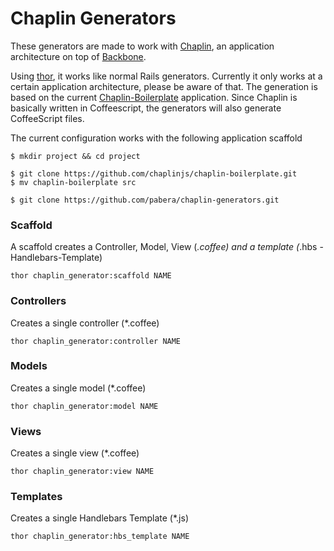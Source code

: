 Chaplin Generators
==================

These generators are made to work with [Chaplin](https://github.com/chaplinjs/chaplin), an application architecture on top of [Backbone](https://github.com/documentcloud/backbone). 

Using [thor](https://github.com/wycats/thor), it works like normal Rails generators. Currently it only works at a certain application architecture, please be aware of that. The generation is based on the current [Chaplin-Boilerplate](https://github.com/chaplinjs/chaplin-boilerplate) application. Since Chaplin is basically written in Coffeescript, the generators will also generate CoffeeScript files.

The current configuration works with the following application scaffold

```
$ mkdir project && cd project

$ git clone https://github.com/chaplinjs/chaplin-boilerplate.git
$ mv chaplin-boilerplate src

$ git clone https://github.com/pabera/chaplin-generators.git
```

### Scaffold
A scaffold creates a Controller, Model, View (*.coffee) and a template (*.hbs - Handlebars-Template)

`thor chaplin_generator:scaffold NAME`


### Controllers
Creates a single controller (*.coffee)

`thor chaplin_generator:controller NAME`


### Models
Creates a single model (*.coffee)

`thor chaplin_generator:model NAME`


### Views
Creates a single view (*.coffee)

`thor chaplin_generator:view NAME`


### Templates
Creates a single Handlebars Template (*.js)

`thor chaplin_generator:hbs_template NAME`